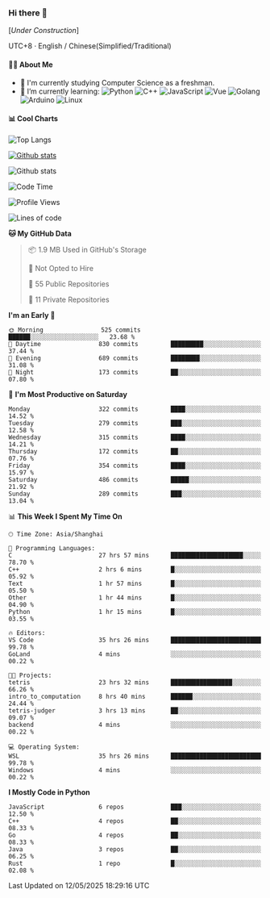 ### Hi there 👋

\[*Under Construction*\]

UTC+8 · English / Chinese(Simplified/Traditional)

<!--
**NoNormalCreeper/NoNormalCreeper** is a ✨ _special_ ✨ repository because its `README.md` (this file) appears on your GitHub profile.

Here are some ideas to get you started:

- 🔭 I’m currently working on ...
- 🌱 I’m currently learning ...
- 👯 I’m looking to collaborate on ...
- 🤔 I’m looking for help with ...
- 💬 Ask me about ...
- 📫 How to reach me: ...
- 😄 Pronouns: ...
- ⚡ Fun fact: ...
-->

#### 👩‍💻 About Me

- 🏫 I'm currently studying Computer Science as a freshman.
- 🌱 I’m currently learning: 
![Python](https://img.shields.io/badge/-Python-blue?style=flat-square&logo=Python&logoColor=fff)
![C++](https://img.shields.io/badge/-C%2B%2B-00599C?style=flat-square&logo=C%2B%2B&logoColor=fff)
![JavaScript](https://img.shields.io/badge/-JavaScript-ffca18?style=flat-square&logo=JavaScript&logoColor=fff)
![Vue](https://img.shields.io/badge/-Vue-4FC08D?style=flat-square&logo=Vue.js&logoColor=fff)
![Golang](https://img.shields.io/badge/-Go-007d9c?style=flat-square&logo=Go&logoColor=fff)
![Arduino](https://img.shields.io/badge/-Arduino-00979D?style=flat-square&logo=Arduino&logoColor=fff)
![Linux](https://img.shields.io/badge/-Linux-FCC624?style=flat-square&logo=Linux&logoColor=fff)

#### 📊 Cool Charts

![Top Langs](https://readme-stats-zeta-six.vercel.app/api/top-langs/?username=NoNormalCreeper&layout=compact)

[![Github stats](https://readme-stats-zeta-six.vercel.app/api?username=NoNormalCreeper&show=reviews,discussions_started,discussions_answered,prs_merged,prs_merged_percentage)](https://github.com/anuraghazra/github-readme-stats)

![Github stats](https://github-profile-trophy.vercel.app/?username=NoNormalCreeper)


<!--START_SECTION:waka-->
![Code Time](http://img.shields.io/badge/Code%20Time-491%20hrs%208%20mins-blue)

![Profile Views](http://img.shields.io/badge/Profile%20Views-0-blue)

![Lines of code](https://img.shields.io/badge/From%20Hello%20World%20I%27ve%20Written-3.1%20million%20lines%20of%20code-blue)

**🐱 My GitHub Data** 

> 📦 1.9 MB Used in GitHub's Storage 
 > 
> 🚫 Not Opted to Hire
 > 
> 📜 55 Public Repositories 
 > 
> 🔑 11 Private Repositories 
 > 
**I'm an Early 🐤** 

```text
🌞 Morning                525 commits         ██████░░░░░░░░░░░░░░░░░░░   23.68 % 
🌆 Daytime                830 commits         █████████░░░░░░░░░░░░░░░░   37.44 % 
🌃 Evening                689 commits         ████████░░░░░░░░░░░░░░░░░   31.08 % 
🌙 Night                  173 commits         ██░░░░░░░░░░░░░░░░░░░░░░░   07.80 % 
```
📅 **I'm Most Productive on Saturday** 

```text
Monday                   322 commits         ████░░░░░░░░░░░░░░░░░░░░░   14.52 % 
Tuesday                  279 commits         ███░░░░░░░░░░░░░░░░░░░░░░   12.58 % 
Wednesday                315 commits         ████░░░░░░░░░░░░░░░░░░░░░   14.21 % 
Thursday                 172 commits         ██░░░░░░░░░░░░░░░░░░░░░░░   07.76 % 
Friday                   354 commits         ████░░░░░░░░░░░░░░░░░░░░░   15.97 % 
Saturday                 486 commits         █████░░░░░░░░░░░░░░░░░░░░   21.92 % 
Sunday                   289 commits         ███░░░░░░░░░░░░░░░░░░░░░░   13.04 % 
```


📊 **This Week I Spent My Time On** 

```text
🕑︎ Time Zone: Asia/Shanghai

💬 Programming Languages: 
C                        27 hrs 57 mins      ████████████████████░░░░░   78.70 % 
C++                      2 hrs 6 mins        █░░░░░░░░░░░░░░░░░░░░░░░░   05.92 % 
Text                     1 hr 57 mins        █░░░░░░░░░░░░░░░░░░░░░░░░   05.50 % 
Other                    1 hr 44 mins        █░░░░░░░░░░░░░░░░░░░░░░░░   04.90 % 
Python                   1 hr 15 mins        █░░░░░░░░░░░░░░░░░░░░░░░░   03.55 % 

🔥 Editors: 
VS Code                  35 hrs 26 mins      █████████████████████████   99.78 % 
GoLand                   4 mins              ░░░░░░░░░░░░░░░░░░░░░░░░░   00.22 % 

🐱‍💻 Projects: 
tetris                   23 hrs 32 mins      █████████████████░░░░░░░░   66.26 % 
intro_to_computation     8 hrs 40 mins       ██████░░░░░░░░░░░░░░░░░░░   24.44 % 
tetris-judger            3 hrs 13 mins       ██░░░░░░░░░░░░░░░░░░░░░░░   09.07 % 
backend                  4 mins              ░░░░░░░░░░░░░░░░░░░░░░░░░   00.22 % 

💻 Operating System: 
WSL                      35 hrs 26 mins      █████████████████████████   99.78 % 
Windows                  4 mins              ░░░░░░░░░░░░░░░░░░░░░░░░░   00.22 % 
```

**I Mostly Code in Python** 

```text
JavaScript               6 repos             ███░░░░░░░░░░░░░░░░░░░░░░   12.50 % 
C++                      4 repos             ██░░░░░░░░░░░░░░░░░░░░░░░   08.33 % 
Go                       4 repos             ██░░░░░░░░░░░░░░░░░░░░░░░   08.33 % 
Java                     3 repos             ██░░░░░░░░░░░░░░░░░░░░░░░   06.25 % 
Rust                     1 repo              █░░░░░░░░░░░░░░░░░░░░░░░░   02.08 % 
```




 Last Updated on 12/05/2025 18:29:16 UTC
<!--END_SECTION:waka-->

